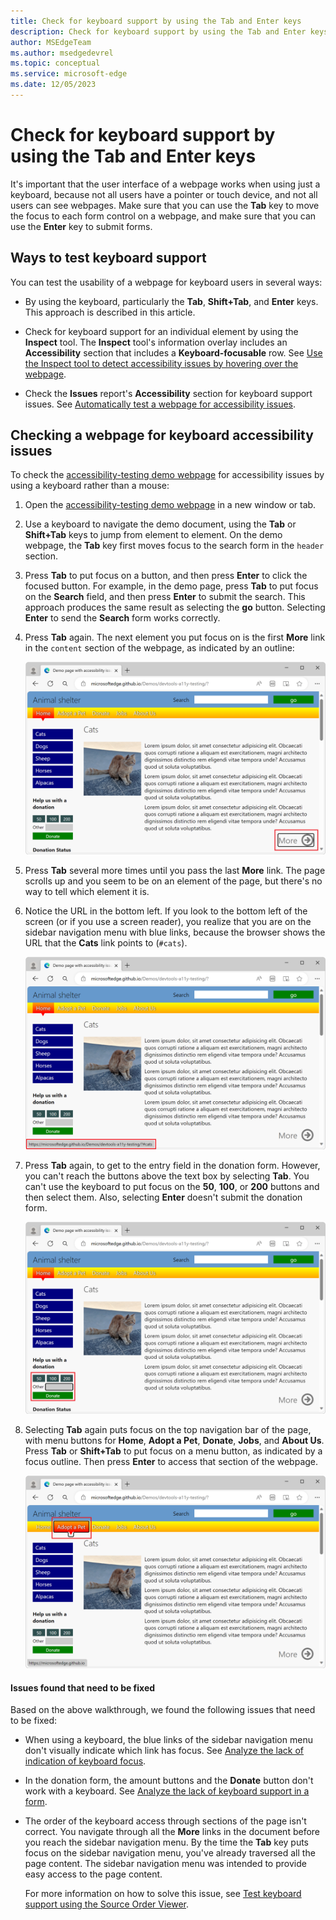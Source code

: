 ```yaml
---
title: Check for keyboard support by using the Tab and Enter keys
description: Check for keyboard support by using the Tab and Enter keys.
author: MSEdgeTeam
ms.author: msedgedevrel
ms.topic: conceptual
ms.service: microsoft-edge
ms.date: 12/05/2023
---
```

# Check for keyboard support by using the Tab and Enter keys

It's important that the user interface of a webpage works when using just a keyboard, because not all users have a pointer or touch device, and not all users can see webpages.  Make sure that you can use the **Tab** key to move the focus to each form control on a webpage, and make sure that you can use the **Enter** key to submit forms.


<!-- ------------------------------ -->
## Ways to test keyboard support

You can test the usability of a webpage for keyboard users in several ways:

*  By using the keyboard, particularly the **Tab**, **Shift+Tab**, and **Enter** keys.  This approach is described in this article.

*  Check for keyboard support for an individual element by using the **Inspect** tool.  The **Inspect** tool's information overlay includes an **Accessibility** section that includes a **Keyboard-focusable** row.  See [Use the Inspect tool to detect accessibility issues by hovering over the webpage](./test-inspect-tool.md).

*  Check the **Issues** report's **Accessibility** section for keyboard support issues.  See [Automatically test a webpage for accessibility issues](./test-issues-tool.md).


<!-- ====================================================================== -->
## Checking a webpage for keyboard accessibility issues

To check the [accessibility-testing demo webpage](https://microsoftedge.github.io/Demos/devtools-a11y-testing/) for accessibility issues by using a keyboard rather than a mouse:

1. Open the [accessibility-testing demo webpage](https://microsoftedge.github.io/Demos/devtools-a11y-testing/) in a new window or tab.

1. Use a keyboard to navigate the demo document, using the **Tab** or **Shift+Tab** keys to jump from element to element.  On the demo webpage, the **Tab** key first moves focus to the search form in the `header` section.

1. Press **Tab** to put focus on a button, and then press **Enter** to click the focused button.  For example, in the demo page, press **Tab** to put focus on the **Search** field, and then press **Enter** to submit the search.  This approach produces the same result as selecting the **go** button.  Selecting **Enter** to send the **Search** form works correctly.

1. Press **Tab** again.  The next element you put focus on is the first **More** link in the `content` section of the webpage, as indicated by an outline:

   ![Navigating the document using the keyboard and the **Tab** key. Focus is shown on a link in the document](./test-tab-enter-keys-images/a11y-testing-keyboard-focus-on-element.png)

1. Press **Tab** several more times until you pass the last **More** link.  The page scrolls up and you seem to be on an element of the page, but there's no way to tell which element it is.

1. Notice the URL in the bottom left.  If you look to the bottom left of the screen (or if you use a screen reader), you realize that you are on the sidebar navigation menu with blue links, because the browser shows the URL that the **Cats** link points to (`#cats`).

   ![A lack of focus style makes it impossible to know where you currently are in the document. The only hint is the display of the link target in the bottom left corner of the screen](./test-tab-enter-keys-images/a11y-testing-lack-of-focus-style.png)

1. Press **Tab** again, to get to the entry field in the donation form.  However, you can't reach the buttons above the text box by selecting **Tab**. You can't use the keyboard to put focus on the **50**, **100**, or **200** buttons and then select them.  Also, selecting **Enter** doesn't submit the donation form.

   ![The only keyboard-accessible element in the donation form is the text entry field](./test-tab-enter-keys-images/a11y-testing-form-field-with-outline.png)

1. Selecting **Tab** again puts focus on the top navigation bar of the page, with menu buttons for **Home**, **Adopt a Pet**, **Donate**, **Jobs**, and **About Us**.  Press **Tab** or **Shift+Tab** to put focus on a menu button, as indicated by a focus outline.  Then press **Enter** to access that section of the webpage.

   ![The main menu has a highlight and a focus outline, and thus is keyboard-accessible](./test-tab-enter-keys-images/a11y-testing-menu-with-outline.png)


<!-- ------------------------------ -->
#### Issues found that need to be fixed

Based on the above walkthrough, we found the following issues that need to be fixed:

*  When using a keyboard, the blue links of the sidebar navigation menu don't visually indicate which link has focus.  See [Analyze the lack of indication of keyboard focus](./test-analyze-no-focus-indicator.md).

*  In the donation form, the amount buttons and the **Donate** button don't work with a keyboard.  See [Analyze the lack of keyboard support in a form](./test-analyze-no-keyboard-support.md).

*  The order of the keyboard access through sections of the page isn't correct.  You navigate through all the **More** links in the document before you reach the sidebar navigation menu.  By the time the **Tab** key puts focus on the sidebar navigation menu, you've already traversed all the page content. The sidebar navigation menu was intended to provide easy access to the page content.

   For more information on how to solve this issue, see [Test keyboard support using the Source Order Viewer](./test-tab-key-source-order-viewer.md).
